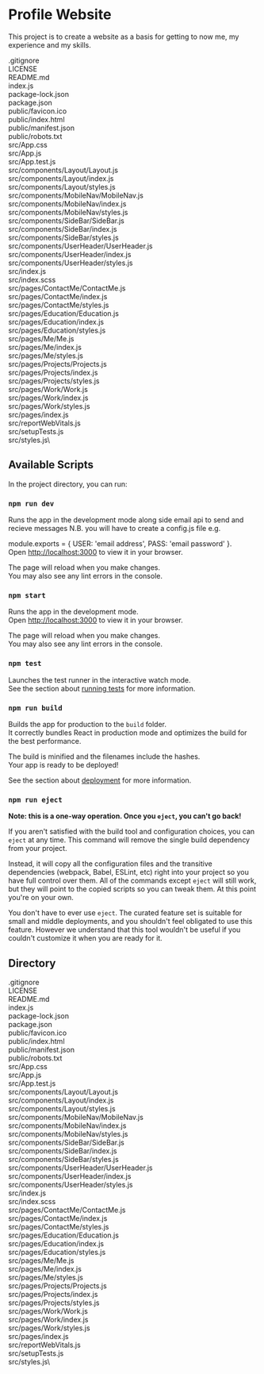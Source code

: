 # Profile Website

This project is to create a website as a basis for getting to now me, my experience and my skills.



.gitignore\
LICENSE\
README.md\
index.js\
package-lock.json\
package.json\
public/favicon.ico\
public/index.html\
public/manifest.json\
public/robots.txt\
src/App.css\
src/App.js\
src/App.test.js\
src/components/Layout/Layout.js\
src/components/Layout/index.js\
src/components/Layout/styles.js\
src/components/MobileNav/MobileNav.js\
src/components/MobileNav/index.js\
src/components/MobileNav/styles.js\
src/components/SideBar/SideBar.js\
src/components/SideBar/index.js\
src/components/SideBar/styles.js\
src/components/UserHeader/UserHeader.js\
src/components/UserHeader/index.js\
src/components/UserHeader/styles.js\
src/index.js\
src/index.scss\
src/pages/ContactMe/ContactMe.js\
src/pages/ContactMe/index.js\
src/pages/ContactMe/styles.js\
src/pages/Education/Education.js\
src/pages/Education/index.js\
src/pages/Education/styles.js\
src/pages/Me/Me.js\
src/pages/Me/index.js\
src/pages/Me/styles.js\
src/pages/Projects/Projects.js\
src/pages/Projects/index.js\
src/pages/Projects/styles.js\
src/pages/Work/Work.js\
src/pages/Work/index.js\
src/pages/Work/styles.js\
src/pages/index.js\
src/reportWebVitals.js\
src/setupTests.js\
src/styles.js\

## Available Scripts

In the project directory, you can run:

### `npm run dev`

Runs the app in the development mode along side email api to send and recieve messages N.B. you will have to create a config.js file e.g.

module.exports = {
    USER: 'email address',
    PASS: 'email password'
}.\
Open [http://localhost:3000](http://localhost:3000) to view it in your browser.

The page will reload when you make changes.\
You may also see any lint errors in the console.

### `npm start`

Runs the app in the development mode.\
Open [http://localhost:3000](http://localhost:3000) to view it in your browser.

The page will reload when you make changes.\
You may also see any lint errors in the console.

### `npm test`

Launches the test runner in the interactive watch mode.\
See the section about [running tests](https://facebook.github.io/create-react-app/docs/running-tests) for more information.

### `npm run build`

Builds the app for production to the `build` folder.\
It correctly bundles React in production mode and optimizes the build for the best performance.

The build is minified and the filenames include the hashes.\
Your app is ready to be deployed!

See the section about [deployment](https://facebook.github.io/create-react-app/docs/deployment) for more information.

### `npm run eject`

**Note: this is a one-way operation. Once you `eject`, you can't go back!**

If you aren't satisfied with the build tool and configuration choices, you can `eject` at any time. This command will remove the single build dependency from your project.

Instead, it will copy all the configuration files and the transitive dependencies (webpack, Babel, ESLint, etc) right into your project so you have full control over them. All of the commands except `eject` will still work, but they will point to the copied scripts so you can tweak them. At this point you're on your own.

You don't have to ever use `eject`. The curated feature set is suitable for small and middle deployments, and you shouldn't feel obligated to use this feature. However we understand that this tool wouldn't be useful if you couldn't customize it when you are ready for it.


## Directory

.gitignore\
LICENSE\
README.md\
index.js\
package-lock.json\
package.json\
public/favicon.ico\
public/index.html\
public/manifest.json\
public/robots.txt\
src/App.css\
src/App.js\
src/App.test.js\
src/components/Layout/Layout.js\
src/components/Layout/index.js\
src/components/Layout/styles.js\
src/components/MobileNav/MobileNav.js\
src/components/MobileNav/index.js\
src/components/MobileNav/styles.js\
src/components/SideBar/SideBar.js\
src/components/SideBar/index.js\
src/components/SideBar/styles.js\
src/components/UserHeader/UserHeader.js\
src/components/UserHeader/index.js\
src/components/UserHeader/styles.js\
src/index.js\
src/index.scss\
src/pages/ContactMe/ContactMe.js\
src/pages/ContactMe/index.js\
src/pages/ContactMe/styles.js\
src/pages/Education/Education.js\
src/pages/Education/index.js\
src/pages/Education/styles.js\
src/pages/Me/Me.js\
src/pages/Me/index.js\
src/pages/Me/styles.js\
src/pages/Projects/Projects.js\
src/pages/Projects/index.js\
src/pages/Projects/styles.js\
src/pages/Work/Work.js\
src/pages/Work/index.js\
src/pages/Work/styles.js\
src/pages/index.js\
src/reportWebVitals.js\
src/setupTests.js\
src/styles.js\